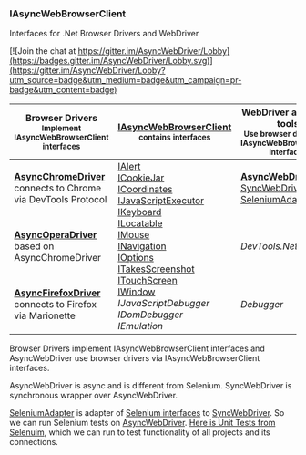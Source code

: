 ### IAsyncWebBrowserClient

Interfaces for .Net Browser Drivers and WebDriver 

[![Join the chat at https://gitter.im/AsyncWebDriver/Lobby](https://badges.gitter.im/AsyncWebDriver/Lobby.svg)](https://gitter.im/AsyncWebDriver/Lobby?utm_source=badge&utm_medium=badge&utm_campaign=pr-badge&utm_content=badge)


Browser Drivers<br><sub>Implement IAsyncWebBrowserClient interfaces</sub> | [IAsyncWebBrowserClient](https://github.com/ToCSharp/IAsyncWebBrowserClient/blob/master/IAsyncWebBrowserClient/IAsyncWebBrowserClient.cs)<br><sub>contains interfaces</sub> | WebDriver and other tools<br><sub>Use browser drivers via IAsyncWebBrowserClient interfaces</sub> 
--------------- | ---------------------- | -------------------------- 
**[AsyncChromeDriver](https://github.com/ToCSharp/AsyncChromeDriver)**<br>connects to Chrome via DevTools Protocol<td rowspan=3>[IAlert](https://github.com/ToCSharp/IAsyncWebBrowserClient/blob/master/IAsyncWebBrowserClient/AsyncInteractions/IAlert.cs)<br>[ICookieJar](https://github.com/ToCSharp/IAsyncWebBrowserClient/blob/master/IAsyncWebBrowserClient/BrowserOptions/ICookieJar.cs)<br>[ICoordinates](https://github.com/ToCSharp/IAsyncWebBrowserClient/blob/master/IAsyncWebBrowserClient/AsyncInteractions/ICoordinates.cs)<br>[IJavaScriptExecutor](https://github.com/ToCSharp/IAsyncWebBrowserClient/blob/master/IAsyncWebBrowserClient/AsyncInteractions/IJavascriptExecutor.cs)<br>[IKeyboard](https://github.com/ToCSharp/IAsyncWebBrowserClient/blob/master/IAsyncWebBrowserClient/AsyncInteractions/IKeyboard.cs)<br>[ILocatable](https://github.com/ToCSharp/IAsyncWebBrowserClient/blob/master/IAsyncWebBrowserClient/AsyncInteractions/ILocatable.cs)<br>[IMouse](https://github.com/ToCSharp/IAsyncWebBrowserClient/blob/master/IAsyncWebBrowserClient/AsyncInteractions/IMouse.cs)<br>[INavigation](https://github.com/ToCSharp/IAsyncWebBrowserClient/blob/master/IAsyncWebBrowserClient/AsyncInteractions/INavigation.cs)<br>[IOptions](https://github.com/ToCSharp/IAsyncWebBrowserClient/blob/master/IAsyncWebBrowserClient/BrowserOptions/IOptions.cs)<br>[ITakesScreenshot](https://github.com/ToCSharp/IAsyncWebBrowserClient/blob/master/IAsyncWebBrowserClient/AsyncInteractions/ITakesScreenshot.cs)<br>[ITouchScreen](https://github.com/ToCSharp/IAsyncWebBrowserClient/blob/master/IAsyncWebBrowserClient/AsyncInteractions/ITouchScreen.cs)<br>[IWindow](https://github.com/ToCSharp/IAsyncWebBrowserClient/blob/master/IAsyncWebBrowserClient/BrowserOptions/IWindow.cs)<br>_IJavaScriptDebugger_<br>_IDomDebugger_<br>_IEmulation_<br> | **[AsyncWebDriver](https://github.com/ToCSharp/AsyncWebDriver)**<br>[SyncWebDriver](https://github.com/ToCSharp/AsyncWebDriver/tree/master/AsyncWebDriver/SyncWrapper)<br> [SeleniumAdapter](https://github.com/ToCSharp/AsyncChromeDriverExamplesAndTests/tree/master/AsyncWebDriver.SeleniumAdapter) 
**[AsyncOperaDriver](https://github.com/ToCSharp/AsyncOperaDriver)**<br>based on AsyncChromeDriver |  _DevTools.Net_
**[AsyncFirefoxDriver](https://github.com/ToCSharp/AsyncWebDriver/tree/master/AsyncFirefoxDriver)**<br>connects to Firefox via Marionette | _Debugger_ 


Browser Drivers implement IAsyncWebBrowserClient interfaces and AsyncWebDriver use browser drivers via IAsyncWebBrowserClient interfaces. 

AsyncWebDriver is async and is different from Selenium. SyncWebDriver is synchronous wrapper over AsyncWebDriver.

[SeleniumAdapter](https://github.com/ToCSharp/AsyncChromeDriverExamplesAndTests/tree/master/AsyncWebDriver.SeleniumAdapter) is adapter of [Selenium interfaces](https://github.com/ToCSharp/AsyncChromeDriverExamplesAndTests/tree/master/AsyncWebDriver.SeleniumAdapter/Selenium) to [SyncWebDriver](https://github.com/ToCSharp/AsyncWebDriver/tree/master/AsyncWebDriver/SyncWrapper). So we can run Selenium tests on [AsyncWebDriver](https://github.com/ToCSharp/AsyncWebDriver). [Here is Unit Tests from Selenuim](https://github.com/ToCSharp/AsyncChromeDriverExamplesAndTests/tree/master/AsyncWebDriver.SeleniumAdapter.Common.Tests), which we can run to test functionality of all projects and its connections.